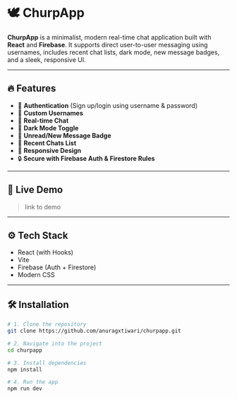 # 🕊️ ChurpApp

**ChurpApp** is a minimalist, modern real-time chat application built with **React** and **Firebase**. It supports direct user-to-user messaging using usernames, includes recent chat lists, dark mode, new message badges, and a sleek, responsive UI.

---

## 🔥 Features

- 🔐 **Authentication** (Sign up/login using username & password)
- 👤 **Custom Usernames**
- 💬 **Real-time Chat**
- 🌙 **Dark Mode Toggle**
- 📨 **Unread/New Message Badge**
- 📃 **Recent Chats List**
- 📱 **Responsive Design**
- 🔒 **Secure with Firebase Auth & Firestore Rules**

---

## 🚀 Live Demo

> link to demo

---

## ⚙️ Tech Stack

- React (with Hooks)
- Vite
- Firebase (Auth + Firestore)
- Modern CSS

---

## 🛠️ Installation

```bash
# 1. Clone the repository
git clone https://github.com/anuragxtiwari/churpapp.git

# 2. Navigate into the project
cd churpapp

# 3. Install dependencies
npm install

# 4. Run the app
npm run dev

